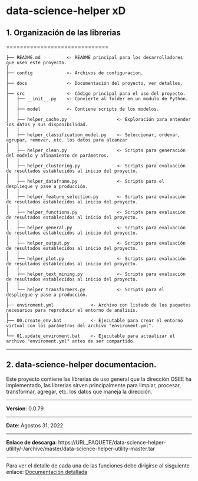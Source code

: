 data-science-helper xD
==============================

<h2>1. Organización de las librerias</h2>
==============================

    ├── README.md          <- README principal para los desarrolladores que usen este proyecto.
    │
    ├── config             <- Archivos de configuracion.
    │
    ├── docs               <- Documentación del proyecto, ver detalles.
    │
    ├── src                <- Código principal para el uso del proyecto.
    │   ├── __init__.py    <- Convierte al folder en un modulo de Python.
    │   │
    │   ├── model          <- Contiene scripts de los modelos.
    │   │
    │   ├── helper_cache.py                   <- Exploración para entender los datos y sus disponibilidad.
    │   │
    │   ├── helper_classification_model.py    <- Seleccionar, ordenar, agrupar, remover, etc. los datos para alcanzar 
    │   │
    │   ├── helper_clean.py                   <- Scripts para generación del modelo y afinamiento de parámetros.
    │   │
    │   ├── helper_clustering.py              <- Scripts para evaluación de resultados establecidos al inicio del proyecto.
    │   │
    │   ├── helper_dataframe.py               <- Scripts para el despliegue y pase a producción.
    │   │
    │   ├── helper_feature_selection.py       <- Scripts para evaluación de resultados establecidos al inicio del proyecto.
    │   │
    │   ├── helper_functions.py               <- Scripts para evaluación de resultados establecidos al inicio del proyecto.
    │   │
    │   ├── helper_general.py                 <- Scripts para evaluación de resultados establecidos al inicio del proyecto.
    │   │
    │   ├── helper_output.py                  <- Scripts para evaluación de resultados establecidos al inicio del proyecto.
    │   │
    │   ├── helper_plot.py                    <- Scripts para evaluación de resultados establecidos al inicio del proyecto.
    │   │
    │   ├── helper_text_mining.py             <- Scripts para evaluación de resultados establecidos al inicio del proyecto.
    │   │
    │   └── helper_transformers.py            <- Scripts para el despliegue y pase a producción.
    │   
    ├── enviroment.yml              <- Archivo con listado de los paquetes necesarios para reproducir el entorno de análisis.
    │
    ├── 00.create_env.bat           <- Ejecutable para crear el entorno virtual con los parámetros del archivo "enviroment.yml".
    │
    └── 01.update_enviroment.bat    <- Ejecutable para actualizar el archivo "enviroment.yml" antes de ser compartido.

--------
<h2>2. data-science-helper documentacion. </h2>

<p>Este proyecto contiene las librerias de uso general que la dirección OSEE ha implementado, las librerias sirven principalmente para limpiar, procesar, transformar, agregar, etc. los datos que maneja la dirección.</p>

<p><hr><b>Version</b>: 0.0.79 <hr>
<b>Date</b>: Agostos 31, 2022 <hr>
<b>Enlace de descarga</b>: https://URL_PAQUETE/data-science-helper-utility/-/archive/master/data-science-helper-utility-master.tar <hr></p>

Para ver el detalle de cada una de las funciones debe dirigirse al sisguiente enlace: [Documentación detallada](docs/docsPrincipal.md)

